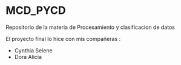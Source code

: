 # MCD_PYCD
Repositorio de la materia de Procesamiento y clasificacion de datos

El proyecto final lo hice con mis compañeras : 
- Cynthia Selene
- Dora Alicia